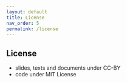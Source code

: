 ```yaml
---
layout: default
title: License
nav_order: 5
permalink: /license
---
```

## License
- slides, texts and documents under CC-BY
- code under MIT License
